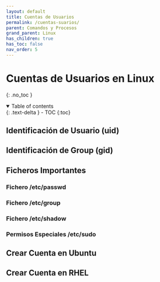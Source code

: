 ```yaml
---
layout: default
title: Cuentas de Usuarios
permalink: /cuentas-suarios/
parent: Comandos y Procesos
grand_parent: Linux
has_children: true
has_toc: false
nav_order: 5
---
```


# Cuentas de Usuarios en Linux
{: .no_toc }

<details open markdown="block">
  <summary>
    Table of contents
  </summary>
  {: .text-delta }
- TOC
{:toc}
</details>

## Identificación de Usuario (uid)

## Identificación de Group (gid)

## Ficheros Importantes

### Fichero /etc/passwd

### Fichero /etc/group

### Fichero /etc/shadow

### Permisos Especiales /etc/sudo

## Crear Cuenta en Ubuntu

## Crear Cuenta en RHEL
